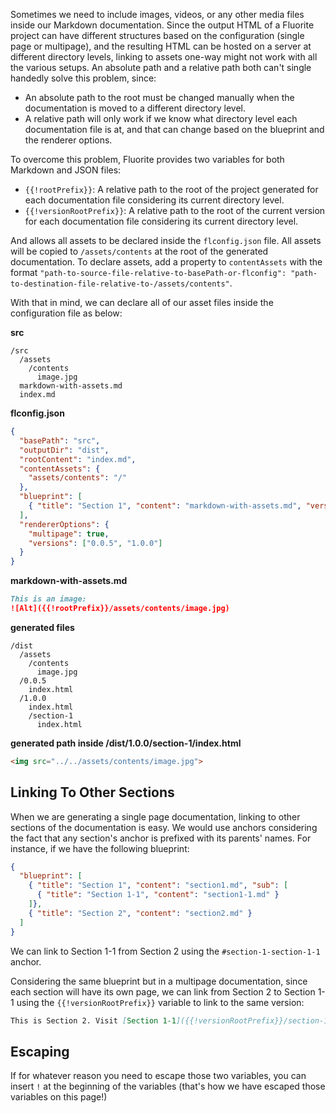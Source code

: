 Sometimes we need to include images, videos, or any other media files inside our Markdown documentation. Since the output HTML of a Fluorite project can have different structures based on the configuration (single page or multipage), and the resulting HTML can be hosted on a server at different directory levels, linking to assets one-way might not work with all the various setups. An absolute path and a relative path both can't single handedly solve this problem, since:
  - An absolute path to the root must be changed manually when the documentation is moved to a different directory level.
  - A relative path will only work if we know what directory level each documentation file is at, and that can change based on the blueprint and the renderer options.

To overcome this problem, Fluorite provides two variables for both Markdown and JSON files:
  - `{{!rootPrefix}}`: A relative path to the root of the project generated for each documentation file considering its current directory level.
  - `{{!versionRootPrefix}}`: A relative path to the root of the current version for each documentation file considering its current directory level.

And allows all assets to be declared inside the `flconfig.json` file. All assets will be copied to `/assets/contents` at the root of the generated documentation. To declare assets, add a property to `contentAssets` with the format `"path-to-source-file-relative-to-basePath-or-flconfig": "path-to-destination-file-relative-to-/assets/contents"`.

With that in mind, we can declare all of our asset files inside the configuration file as below:

**src**
```
/src
  /assets
    /contents
      image.jpg
  markdown-with-assets.md
  index.md
```

**flconfig.json**
```json
{
  "basePath": "src",
  "outputDir": "dist",
  "rootContent": "index.md",
  "contentAssets": {
    "assets/contents": "/"
  },
  "blueprint": [
    { "title": "Section 1", "content": "markdown-with-assets.md", "version": "1.0.0" }
  ],
  "rendererOptions": {
    "multipage": true,
    "versions": ["0.0.5", "1.0.0"]
  }
}
```

**markdown-with-assets.md**
```markdown
This is an image:
![Alt]({{!rootPrefix}}/assets/contents/image.jpg)
```

**generated files**
```
/dist
  /assets
    /contents
      image.jpg
  /0.0.5
    index.html
  /1.0.0
    index.html
    /section-1
      index.html
```

**generated path inside /dist/1.0.0/section-1/index.html**
```html
<img src="../../assets/contents/image.jpg">
```

## Linking To Other Sections

When we are generating a single page documentation, linking to other sections of the documentation is easy. We would use anchors considering the fact that any section's anchor is prefixed with its parents' names. For instance, if we have the following blueprint:

```json
{
  "blueprint": [
    { "title": "Section 1", "content": "section1.md", "sub": [
      { "title": "Section 1-1", "content": "section1-1.md" }
    ]},
    { "title": "Section 2", "content": "section2.md" }
  ]
}
```

We can link to Section 1-1 from Section 2 using the `#section-1-section-1-1` anchor.

Considering the same blueprint but in a multipage documentation, since each section will have its own page, we can link from Section 2 to Section 1-1 using the `{{!versionRootPrefix}}` variable to link to the same version:

```markdown
This is Section 2. Visit [Section 1-1]({{!versionRootPrefix}}/section-1/section-1-1).
```

## Escaping

If for whatever reason you need to escape those two variables, you can insert `!` at the beginning of the variables (that's how we have escaped those variables on this page!)
